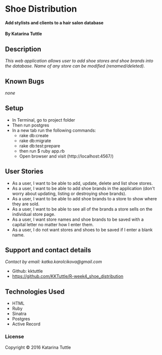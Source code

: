 # Shoe Distribution

#### Add stylists and clients to a hair salon database

#### By Katarina Tuttle

## Description

_This web application allows user to add shoe stores and shoe brands into the database. Name of any store can be modified (renamed/deleted)._

## Known Bugs

_none_

## Setup

* In Terminal, go to project folder
* Then run postgres
* In a new tab run the following commands:
  * rake db:create
  * rake db:migrate
  * rake db:test:prepare
  * then run $ ruby app.rb
  * Open browser and visit (http://localhost:4567/)

## User Stories

* As a user, I want to be able to add, update, delete and list shoe stores.
* As a user, I want to be able to add shoe brands in the application (don't worry about updating, listing or destroying shoe brands).
* As a user, I want to be able to add shoe brands to a store to show where they are sold.
* As a user, I want to be able to see all of the brands a store sells on the individual store page.
* As a user, I want store names and shoe brands to be saved with a capital letter no matter how I enter them.
* As a user, I do not want stores and shoes to be saved if I enter a blank name.

## Support and contact details

_Contact by email: katka.karolcikova@gmail.com_
* Github: kktuttle
* https://github.com/KKTuttle/R-week4_shoe_distribution

## Technologies Used

* HTML
* Ruby
* Sinatra
* Postgres
* Active Record

### License

Copyright &copy; 2016 Katarina Tuttle
